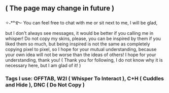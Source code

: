 ## ( The page may change in future ) 
✧˖*°࿐ You can feel free to chat with me or sit next to me, I will be glad, but I don't always see messages, it would be better if you calling me in whisper! 
Do not copy my skins, please, you can be inspired by them if you liked them so much, but being inspired is not the same as completely copying pixel to pixel, so I hope for your mutual understanding, because your own idea will not be worse than the ideas of others! I hope for your understanding, thank you! ( Thank you for following, I do not know why it is necessary here, but I am glad of it! )
### Tags I use: OFFTAB, W2I ( Whisper To Interact ), C+H ( Cuddles and Hide ), DNC ( Do Not Copy )
